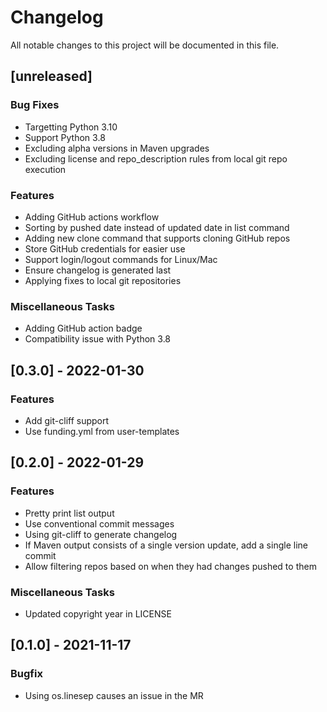 # Changelog
All notable changes to this project will be documented in this file.

## [unreleased]

### Bug Fixes

- Targetting Python 3.10
- Support Python 3.8
- Excluding alpha versions in Maven upgrades
- Excluding license and repo_description rules from local git repo execution

### Features

- Adding GitHub actions workflow
- Sorting by pushed date instead of updated date in list command
- Adding new clone command that supports cloning GitHub repos
- Store GitHub credentials for easier use
- Support login/logout commands for Linux/Mac
- Ensure changelog is generated last
- Applying fixes to local git repositories

### Miscellaneous Tasks

- Adding GitHub action badge
- Compatibility issue with Python 3.8

## [0.3.0] - 2022-01-30

### Features

- Add git-cliff support
- Use funding.yml from user-templates

## [0.2.0] - 2022-01-29

### Features

- Pretty print list output
- Use conventional commit messages
- Using git-cliff to generate changelog
- If Maven output consists of a single version update, add a single line commit
- Allow filtering repos based on when they had changes pushed to them

### Miscellaneous Tasks

- Updated copyright year in LICENSE

## [0.1.0] - 2021-11-17

### Bugfix

- Using os.linesep causes an issue in the MR

<!-- generated by git-cliff -->
